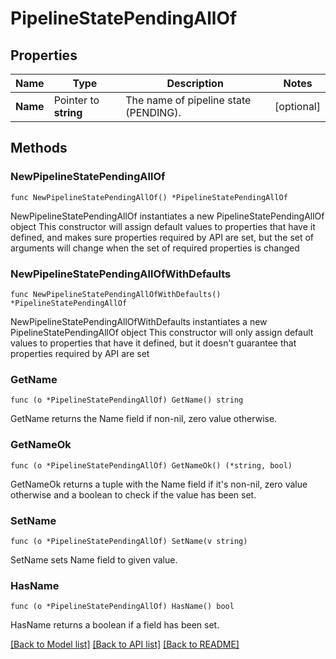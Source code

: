 # PipelineStatePendingAllOf

## Properties

Name | Type | Description | Notes
------------ | ------------- | ------------- | -------------
**Name** | Pointer to **string** | The name of pipeline state (PENDING). | [optional] 

## Methods

### NewPipelineStatePendingAllOf

`func NewPipelineStatePendingAllOf() *PipelineStatePendingAllOf`

NewPipelineStatePendingAllOf instantiates a new PipelineStatePendingAllOf object
This constructor will assign default values to properties that have it defined,
and makes sure properties required by API are set, but the set of arguments
will change when the set of required properties is changed

### NewPipelineStatePendingAllOfWithDefaults

`func NewPipelineStatePendingAllOfWithDefaults() *PipelineStatePendingAllOf`

NewPipelineStatePendingAllOfWithDefaults instantiates a new PipelineStatePendingAllOf object
This constructor will only assign default values to properties that have it defined,
but it doesn't guarantee that properties required by API are set

### GetName

`func (o *PipelineStatePendingAllOf) GetName() string`

GetName returns the Name field if non-nil, zero value otherwise.

### GetNameOk

`func (o *PipelineStatePendingAllOf) GetNameOk() (*string, bool)`

GetNameOk returns a tuple with the Name field if it's non-nil, zero value otherwise
and a boolean to check if the value has been set.

### SetName

`func (o *PipelineStatePendingAllOf) SetName(v string)`

SetName sets Name field to given value.

### HasName

`func (o *PipelineStatePendingAllOf) HasName() bool`

HasName returns a boolean if a field has been set.


[[Back to Model list]](../README.md#documentation-for-models) [[Back to API list]](../README.md#documentation-for-api-endpoints) [[Back to README]](../README.md)


